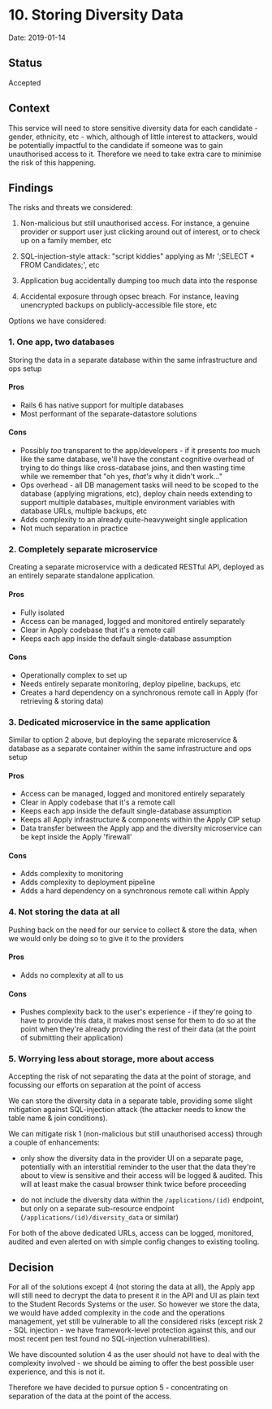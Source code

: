 # 10. Storing Diversity Data

Date: 2019-01-14

## Status

Accepted

## Context

This service will need to store sensitive diversity data for each candidate - gender, ethnicity, etc - which, although of little interest to attackers, would be potentially impactful to the candidate if someone was to gain unauthorised access to it. Therefore we need to take extra care to minimise the risk of this happening.

## Findings

The risks and threats we considered:

1. Non-malicious but still unauthorised access. For instance, a genuine provider or support user just clicking around out of interest, or to check up on a family member, etc

2. SQL-injection-style attack: "script kiddies" applying as Mr ';SELECT * FROM Candidates;', etc

3. Application bug accidentally dumping too much data into the response

4. Accidental exposure through opsec breach. For instance, leaving unencrypted backups on publicly-accessible file store, etc

Options we have considered:

### 1. One app, two databases

Storing the data in a separate database within the same infrastructure and ops setup

#### Pros

- Rails 6 has native support for multiple databases
- Most performant of the separate-datastore solutions

#### Cons

- Possibly _too_ transparent to the app/developers - if it presents _too_ much like the same database, we'll have the constant cognitive overhead of trying to do things like cross-database joins, and then wasting time while we remember that "oh yes, _that's_ why it didn't work..."
- Ops overhead - all DB management tasks will need to be scoped to the database (applying migrations, etc), deploy chain needs extending to support multiple databases, multiple environment variables with database URLs, multiple backups, etc
- Adds complexity to an already quite-heavyweight single application
- Not much separation in practice

### 2. Completely separate microservice

Creating a separate microservice with a dedicated RESTful API, deployed as an entirely separate standalone application.

#### Pros

- Fully isolated
- Access can be managed, logged and monitored entirely separately
- Clear in Apply codebase that it's a remote call
- Keeps each app inside the default single-database assumption

#### Cons

- Operationally complex to set up
- Needs entirely separate monitoring, deploy pipeline, backups, etc
- Creates a hard dependency on a synchronous remote call in Apply (for retrieving & storing data)

### 3. Dedicated microservice in the same application

Similar to option 2 above, but deploying the separate microservice & database as a separate container within the same infrastructure and ops setup

#### Pros

- Access can be managed, logged and monitored entirely separately
- Clear in Apply codebase that it's a remote call
- Keeps each app inside the default single-database assumption
- Keeps all Apply infrastructure & components within the Apply CIP setup
- Data transfer between the Apply app and the diversity microservice can be kept inside the Apply 'firewall'

#### Cons

- Adds complexity to monitoring
- Adds complexity to deployment pipeline
- Adds a hard dependency on a synchronous remote call within Apply

### 4. Not storing the data at all

Pushing back on the need for our service to collect & store the data, when we would only be doing so to give it to the providers

#### Pros

- Adds no complexity at all to us

#### Cons

- Pushes complexity back to the user's experience - if they're going to have to provide this data, it makes most sense for them to do so at the point when they're already providing the rest of their data (at the point of submitting their application)


### 5. Worrying less about storage, more about access

Accepting the risk of not separating the data at the point of storage, and focussing our efforts on separation at the point of access

We can store the diversity data in a separate table, providing some slight mitigation against SQL-injection attack (the attacker needs to know the table name & join conditions).

We can mitigate risk 1 (non-malicious but still unauthorised access) through a couple of enhancements:
- only show the diversity data in the provider UI on a separate page, potentially with an interstitial reminder to the user that the data they're about to view is sensitive and their access will be logged & audited. This will at least make the casual browser think twice before proceeding

- do not include the diversity data within the `/applications/(id)` endpoint, but only on a separate sub-resource endpoint (`/applications/(id)/diversity_data` or similar)

For both of the above dedicated URLs, access can be logged, monitored, audited and even alerted on with simple config changes to existing tooling.

## Decision

For all of the solutions except 4 (not storing the data at all), the Apply app will still need to decrypt the data to present it in the API and UI as plain text to the Student Records Systems or the user. So however we store the data, we would have added complexity in the code and the operations management, yet still be vulnerable to all the considered risks (except risk 2 - SQL injection - we have framework-level protection against this, and our most recent pen test found no SQL-injection vulnerabilities).

We have discounted solution 4 as the user should not have to deal with the complexity involved - we should be aiming to offer the best possible user experience, and this is not it.

Therefore we have decided to pursue option 5 - concentrating on separation of the data at the point of the access.
